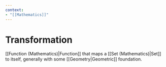 ```yaml
---
context:
- "[[Mathematics]]"
---
```


# Transformation

[[Function (Mathematics)|Function]] that maps a [[Set (Mathematics)|Set]] to itself, generally with some [[Geometry|Geometric]] foundation.
